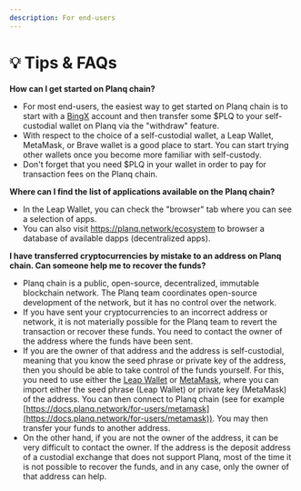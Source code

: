 ```yaml
---
description: For end-users
---
```


# 💡 Tips & FAQs

**How can I get started on Planq chain?**

* For most end-users, the easiest way to get started on Planq chain is to start with a [BingX](https://bingx.com/) account and then transfer some $PLQ to your self-custodial wallet on Planq via the "withdraw" feature.
* With respect to the choice of a self-custodial wallet, a Leap Wallet, MetaMask, or Brave wallet is a good place to start. You can start trying other wallets once you become more familiar with self-custody.
* Don't forget that you need $PLQ in your wallet in order to pay for transaction fees on the Planq chain.

**Where can I find the list of applications available on the Planq chain?**

* In the Leap Wallet, you can check the "browser" tab where you can see a selection of apps.
* You can also visit https://planq.network/ecosystem to browser a database of available dapps (decentralized apps).

**I have transferred cryptocurrencies by mistake to an address on Planq chain. Can someone help me to recover the funds?**

* Planq chain is a public, open-source, decentralized, immutable blockchain network. The Planq team coordinates open-source development of the network, but it has no control over the network.
* If you have sent your cryptocurrencies to an incorrect address or network, it is not materially possible for the Planq team to revert the transaction or recover these funds. You need to contact the owner of the address where the funds have been sent.
* If you are the owner of that address and the address is self-custodial, meaning that you know the seed phrase or private key of the address, then you should be able to take control of the funds yourself. For this, you need to use either the [Leap Wallet](https://leapwallet.io) or [MetaMask](https://metamask.io), where you can import either the seed phrase (Leap Wallet) or private key (MetaMask) of the address. You can then connect to Planq chain (see for example [https://docs.planq.network/for-users/metamask](https://docs.planq.network/for-users/metamask)). You may then transfer your funds to another address.
* On the other hand, if you are not the owner of the address, it can be very difficult to contact the owner. If the address is the deposit address of a custodial exchange that does not support Planq, most of the time it is not possible to recover the funds, and in any case, only the owner of that address can help.
